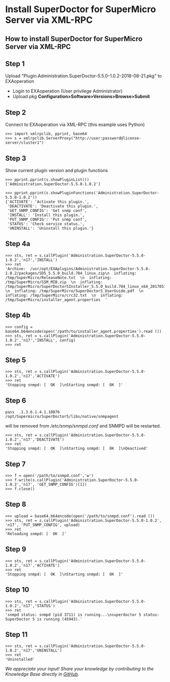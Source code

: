 # Install SuperDoctor for SuperMicro Server via XML-RPC 
## How to install SuperDoctor for SuperMicro Server via XML-RPC

## Step 1

Upload "Plugin.Administration.SuperDoctor-5.5.0-1.0.2-2018-08-21.pkg" to EXAoperation

* Login to EXAoperation (User privilege Administrator)
* Upload pkg **Configuration>Software>Versions>Browse>Submit**

## Step 2

Connect to EXAoperation via XML-RPC (this example uses Python)


```
>>> import xmlrpclib, pprint, base64 
>>> s = xmlrpclib.ServerProxy("http://user:password@license-server/cluster1")
```
## Step 3

Show current plugin version and plugin functions


```
>>> pprint.pprint(s.showPluginList()) 
['Administration.SuperDoctor-5.5.0-1.0.2']
```

```
>>> pprint.pprint(s.showPluginFunctions('Administration.SuperDoctor-5.5.0-1.0.2'))
{'ACTIVATE': 'Activate this plugin.',
 'DEACTIVATE': 'Deactivate this plugin.',
 'GET_SNMP_CONFIG': 'Get snmp conf',
 'INSTALL': 'Install this plugin.',
 'PUT_SNMP_CONFIG': 'Put snmp conf',
 'STATUS': 'Check service status.',
 'UNINSTALL': 'Uninstall this plugin.'}
```
## Step 4a


```
>>> sts, ret = s.callPlugin('Administration.SuperDoctor-5.5.0-1.0.2','n17','INSTALL') 
>>> ret 
'Archive:  /usr/opt/EXAplugins/Administration.SuperDoctor-5.5.0-1.0.2/packages/SD5_5.5.0_build.784_linux.zip\n  inflating: /tmp/SuperMicro/ReleaseNote.txt  \n  inflating: /tmp/SuperMicro/SSM_MIB.zip  \n  inflating: /tmp/SuperMicro/SuperDoctor5Installer_5.5.0_build.784_linux_x64_20170511162151.bin  \n  inflating: /tmp/SuperMicro/SuperDoctor5_UserGuide.pdf  \n  inflating: /tmp/SuperMicro/crc32.txt  \n  inflating: /tmp/SuperMicro/installer_agent.properties  '
```
## Step 4b


```
>>> config = base64.b64encode(open('/path/to/installer_agent.properties').read ())
>>> sts, ret = s.callPlugin('Administration.SuperDoctor-5.5.0-1.0.2','n17','INSTALL', config)
>>> ret
```
## Step 5


```
>>> sts, ret = s.callPlugin('Administration.SuperDoctor-5.5.0-1.0.2','n17','ACTIVATE')
>>> ret
'Stopping snmpd: [  OK  ]\nStarting snmpd: [  OK  ]'
```
## Step 6


```
pass  .1.3.6.1.4.1.10876  /opt/Supermicro/SuperDoctor5/libs/native/snmpagent
```
will be removed from */etc/snmp/snmpd.conf* and SNMPD will be restarted.


```
>>> sts, ret = s.callPlugin('Administration.SuperDoctor-5.5.0-1.0.2','n17','DEACTIVATE')
>>> ret
'Stopping snmpd: [  OK  ]\nStarting snmpd: [  OK  ]\nDeactived'
```
## Step 7


```
>>> f = open('/path/to/snmpd.conf','w')
>>> f.write(s.callPlugin('Administration.SuperDoctor-5.5.0-1.0.2','n17', 'GET_SNMP_CONFIG')[1])
>>> f.close()
```
## Step 8


```
>>> upload = base64.b64encode(open('/path/to/snmpd.conf').read ())
>>> sts, ret = s.callPlugin('Administration.SuperDoctor-5.5.0-1.0.2', 'n17', 'PUT_SNMP_CONFIG', upload)
>>> ret
'Reloading snmpd: [  OK  ]'
```
## Step 9


```
>>> sts, ret = s.callPlugin('Administration.SuperDoctor-5.5.0-1.0.2','n17','ACTIVATE')
>>> ret
'Stopping snmpd: [  OK  ]\nStarting snmpd: [  OK  ]'
```
## Step 10


```
>>> sts, ret = s.callPlugin('Administration.SuperDoctor-5.5.0-1.0.2','n17','STATUS')
>>> ret
'snmpd status: snmpd (pid 3711) is running...\nsuperdoctor 5 status: SuperDoctor 5 is running (45943).'
```
## Step 11


```
>>> sts, ret = s.callPlugin('Administration.SuperDoctor-5.5.0-1.0.2','n17','UNINSTALL')
>>> ret
'Uninstalled'
```

*We appreciate your input! Share your knowledge by contributing to the Knowledge Base directly in [GitHub](https://github.com/exasol/public-knowledgebase).* 